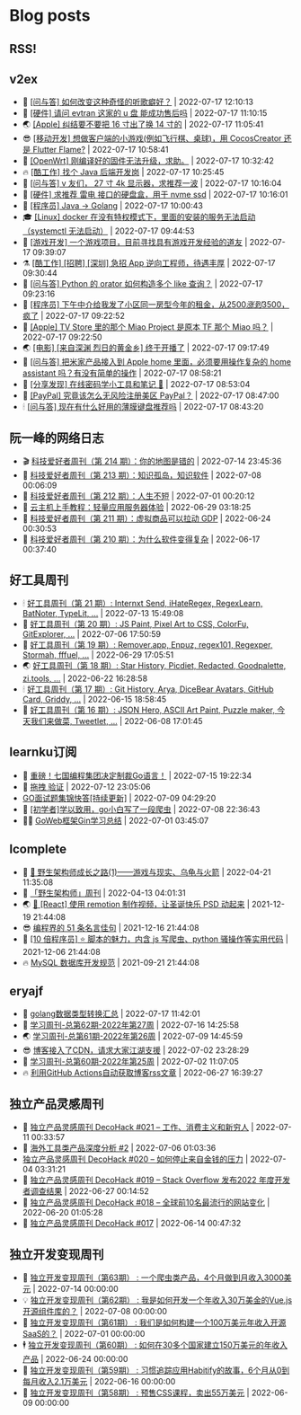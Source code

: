 # Blog posts
## RSS!



## v2ex

<!-- v2ex:START  -->
- 🫶 [[问与答] 如何改变这种奇怪的听歌癖好？](https://www.v2ex.com/t/866836#reply0) | 2022-07-17 12:10:13 
- 🧰 [[硬件] 请问 evtran 这家的 u 盘 能成功售后吗](https://www.v2ex.com/t/866833#reply1) | 2022-07-17 11:10:15 
- 🌏 [[Apple] 纠结要不要把 16 寸出了换 14 寸的](https://www.v2ex.com/t/866832#reply2) | 2022-07-17 11:05:41 
- 😎 [[移动开发] 想做客户端的小游戏&lpar;例如飞行棋、桌球&rpar;，用 CocosCreator 还是 Flutter Flame?](https://www.v2ex.com/t/866831#reply0) | 2022-07-17 10:58:41 
- 💂 [[OpenWrt] 刚编译好的固件无法升级，求助。](https://www.v2ex.com/t/866829#reply1) | 2022-07-17 10:32:42 
- 🔥 [[酷工作] 找个 Java 后端开发岗](https://www.v2ex.com/t/866828#reply1) | 2022-07-17 10:25:45 
- 🦅 [[问与答] v 友们， 27 寸 4k 显示器，求推荐一波](https://www.v2ex.com/t/866827#reply6) | 2022-07-17 10:16:04 
- 🙉 [[硬件] 求推荐 雷电 接口的硬盘盒，用于 nvme ssd](https://www.v2ex.com/t/866826#reply1) | 2022-07-17 10:16:01 
- 💫 [[程序员] Java -&gt; Golang](https://www.v2ex.com/t/866824#reply5) | 2022-07-17 10:00:43 
- 🎓 [[Linux] docker 在没有特权模式下，里面的安装的服务无法启动（systemctl 无法启动）](https://www.v2ex.com/t/866823#reply3) | 2022-07-17 09:44:53 
- 🗽 [[游戏开发] 一个游戏项目，目前寻找具有游戏开发经验的道友](https://www.v2ex.com/t/866822#reply3) | 2022-07-17 09:39:07 
- ⚗️ [[酷工作] [招聘] [深圳] 急招 App 逆向工程师，待遇丰厚](https://www.v2ex.com/t/866820#reply1) | 2022-07-17 09:30:44 
- 🦍 [[问与答] Python 的 orator 如何构造多个 like 查询？](https://www.v2ex.com/t/866819#reply0) | 2022-07-17 09:23:16 
- 🤩 [[程序员] 下午中介给我发了小区同一房型今年的租金，从$2500 涨到$3500，疯了](https://www.v2ex.com/t/866818#reply12) | 2022-07-17 09:22:52 
- 🙉 [[Apple] TV Store 里的那个 Miao Project 是原本 TF 那个 Miao 吗？](https://www.v2ex.com/t/866817#reply4) | 2022-07-17 09:22:50 
- 🌏 [[电影] [来自深渊 烈日的黄金乡] 终于开播了](https://www.v2ex.com/t/866814#reply1) | 2022-07-17 09:17:49 
- 🐘 [[问与答] 把米家产品接入到 Apple home 里面，必须要用操作复杂的 home assistant 吗？有没有简单的操作](https://www.v2ex.com/t/866812#reply1) | 2022-07-17 08:58:21 
- 🧰 [[分享发现] 在线密码学小工具和笔记 🐶](https://www.v2ex.com/t/866811#reply2) | 2022-07-17 08:53:04 
- 💃 [[PayPal] 究竟该怎么无风险注册美区 PayPal？](https://www.v2ex.com/t/866808#reply2) | 2022-07-17 08:47:00 
- 🕯 [[问与答] 现在有什么好用的薄膜键盘推荐吗](https://www.v2ex.com/t/866807#reply0) | 2022-07-17 08:43:20 <!-- v2ex:END -->

## 阮一峰的网络日志

<!-- ruanyf:START -->
- 🎬 [科技爱好者周刊（第 214 期）：你的地图是错的](http://www.ruanyifeng.com/blog/2022/07/weekly-issue-214.html) | 2022-07-14 23:45:36 
- 💄 [科技爱好者周刊（第 213 期）：知识孤岛，知识软件](http://www.ruanyifeng.com/blog/2022/07/weekly-issue-213.html) | 2022-07-08 00:06:09 
- 🐎 [科技爱好者周刊（第 212 期）：人生不短](http://www.ruanyifeng.com/blog/2022/07/weekly-issue-212.html) | 2022-07-01 00:20:12 
- 🤔 [云主机上手教程：轻量应用服务器体验](http://www.ruanyifeng.com/blog/2022/06/cloud-server-getting-started-tutorial.html) | 2022-06-29 03:18:25 
- 🧠 [科技爱好者周刊（第 211 期）：虚拟商品可以拉动 GDP](http://www.ruanyifeng.com/blog/2022/06/weekly-issue-211.html) | 2022-06-24 00:30:53 
- 🎃 [科技爱好者周刊（第 210 期）：为什么软件变得复杂](http://www.ruanyifeng.com/blog/2022/06/weekly-issue-210.html) | 2022-06-17 00:37:40 <!-- ruanyf:END -->

## 好工具周刊

<!-- bestxtools:START -->
- 🕯 [好工具周刊（第 21 期）: Internxt Send, iHateRegex, RegexLearn, BatNoter, TypeLit, ...](https://discuss-cn.bestxtools.com/d/58/1) | 2022-07-13 15:49:08 
- 🦩 [好工具周刊（第 20 期）: JS Paint, Pixel Art to CSS, ColorFu, GitExplorer, ...](https://discuss-cn.bestxtools.com/d/57/1) | 2022-07-06 17:50:59 
- 🦄 [好工具周刊（第 19 期）: Remover.app, Enpuz, regex101, Regexper, Stormah, fffuel, ...](https://discuss-cn.bestxtools.com/d/56/1) | 2022-06-29 17:05:51 
- 🌏 [好工具周刊（第 18 期）: Star History, Picdiet, Redacted, Goodpalette, zi.tools, ...](https://discuss-cn.bestxtools.com/d/47/1) | 2022-06-22 16:28:58 
- 🕯 [好工具周刊（第 17 期）: Git History, Arya, DiceBear Avatars, GitHub Card, Griddy, ...](https://discuss-cn.bestxtools.com/d/43/1) | 2022-06-15 18:58:45 
- 📝 [好工具周刊（第 16 期）: JSON Hero, ASCII Art Paint, Puzzle maker, 今天我们来做菜, Tweetlet, ...](https://discuss-cn.bestxtools.com/d/42/1) | 2022-06-08 17:01:45 <!-- bestxtools:END -->


## learnku订阅

<!-- learnku:START -->
- 🦅 [重磅！七国编程集团决定制裁Go语言！](https://learnku.com/articles/69766) | 2022-07-15 19:22:34 
- 🦅 [拖拽 验证](https://learnku.com/articles/69652) | 2022-07-12 23:05:06 
-  [GO面试题集锦快答[持续更新]](https://learnku.com/articles/69250) | 2022-07-09 04:29:20 
- 🌈 [[初学者]学以致用，go小白写了一段爬虫](https://learnku.com/go/t/69522) | 2022-07-08 22:36:43 
- 🧑‍🏫 [GoWeb框架Gin学习总结](https://learnku.com/articles/69259) | 2022-07-01 03:45:07 <!-- learnku:END -->



## lcomplete

<!-- lcomplete:START -->
- 🫶 [🐒 野生架构师成长之路&lpar;1&rpar;——游戏与现实、乌龟与火箭](http://codelc.com/post/growup/s01/) | 2022-04-21 11:35:08 
- 🧰 [「野生架构师」周刊](http://codelc.com/post/essay/%E9%87%8E%E7%94%9F%E6%9E%B6%E6%9E%84%E5%B8%88%E5%91%A8%E5%88%8A%E4%BB%8B%E7%BB%8D/) | 2022-04-13 04:01:31 
- 🌏 [🎄 [React] 使用 remotion 制作视频，让圣诞快乐 PSD 动起来](http://codelc.com/post/dev/js/remotion/) | 2021-12-19 21:44:08 
- 😎 [编程界的 51 条名言佳句](http://codelc.com/post/dev/thinking/quotes/) | 2021-12-16 21:44:08 
- 💂 [[10 倍程序员] ⭐ 脚本的魅力，内含 js 写爬虫、python 骚操作等实用代码](http://codelc.com/post/dev/10x/script/) | 2021-12-06 21:44:08 
- 🔥 [MySQL 数据库开发规范](http://codelc.com/post/dev/db/mysql_standard/) | 2021-09-21 21:44:08 <!-- lcomplete:END -->

## eryajf

<!-- eryajf:START -->
- 🫶 [golang数据类型转换汇总](https://wiki.eryajf.net/pages/33a476/) | 2022-07-17 11:42:01 
- 🧰 [学习周刊-总第62期-2022年第27周](https://wiki.eryajf.net/pages/4a06ab/) | 2022-07-16 14:25:58 
- 🌏 [学习周刊-总第61期-2022年第26周](https://wiki.eryajf.net/pages/703307/) | 2022-07-09 14:45:59 
- 😎 [博客接入了CDN，请求大家江湖支援](https://wiki.eryajf.net/pages/5f559d/) | 2022-07-02 23:28:29 
- 💂 [学习周刊-总第60期-2022年第25周](https://wiki.eryajf.net/pages/bff449/) | 2022-07-02 11:07:05 
- 🔥 [利用GitHub Actions自动获取博客rss文章](https://wiki.eryajf.net/pages/1b1ba3/) | 2022-06-27 16:39:27 <!-- eryajf:END -->



## 独立产品灵感周刊

<!-- DecoHack:START -->
- 🦣 [独立产品灵感周刊 DecoHack #021 – 工作、消费主义和新穷人](https://www.decohack.com/Post/753) | 2022-07-11 00:33:57 
- 🤡 [海外工具类产品深度分析 #2](https://www.decohack.com/Post/746) | 2022-07-06 01:03:36 
-  [独立产品灵感周刊 DecoHack #020 – 如何停止来自金钱的压力](https://www.decohack.com/Post/728) | 2022-07-04 03:31:21 
- 🐲 [独立产品灵感周刊 DecoHack #019 – Stack Overflow 发布2022 年度开发者调查结果](https://www.decohack.com/Post/699) | 2022-06-27 00:14:52 
- 🦅 [独立产品灵感周刊 DecoHack #018 – 全球前10名最流行的网站变化](https://www.decohack.com/Post/680) | 2022-06-20 01:05:28 
- 🧰 [独立产品灵感周刊 DecoHack #017](https://www.decohack.com/Post/663) | 2022-06-14 00:47:32 <!-- DecoHack:END -->

## 独立开发变现周刊

<!-- easyindie:START -->
- 💂 [独立开发变现周刊（第63期） : 一个爬虫类产品，4个月做到月收入3000美元](https://www.ezindie.com/weekly/issue-63) | 2022-07-14 00:00:00 
- 💡 [独立开发变现周刊（第62期） : 我是如何开发一个年收入30万美金的Vue.js开源组件库的？](https://www.ezindie.com/weekly/issue-62) | 2022-07-08 00:00:00 
- 🌋 [独立开发变现周刊（第61期） : 我们是如何构建一个100万美元年收入开源SaaS的？](https://www.ezindie.com/weekly/issue-61) | 2022-07-01 00:00:00 
- 🕴 [独立开发变现周刊（第60期） : 如何在30多个国家建立150万美元的年收入产品](https://www.ezindie.com/weekly/issue-60) | 2022-06-24 00:00:00 
- 🎊 [独立开发变现周刊（第59期） : 习惯追踪应用Habitify的故事，6个月从0到每月收入2.1万美元](https://www.ezindie.com/weekly/issue-59) | 2022-06-16 00:00:00 
- 🤔 [独立开发变现周刊（第58期） : 预售CSS课程，卖出55万美元](https://www.ezindie.com/weekly/issue-58) | 2022-06-09 00:00:00 <!-- easyindie:END -->



